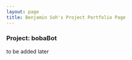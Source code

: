 ```yaml
---
layout: page
title: Benjamin Soh's Project Portfolio Page
---
```


### Project: bobaBot

to be added later
